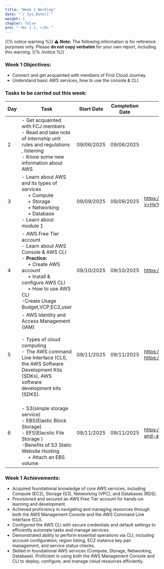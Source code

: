 ```yaml
---
title: "Week 1 Worklog"
date: "`r Sys.Date()`"
weight: 1
chapter: false
pre: " <b> 1.1. </b> "
---
```

{{% notice warning %}} 
⚠️ **Note:** The following information is for reference purposes only. Please **do not copy verbatim** for your own report, including this warning.
{{% /notice %}}


### Week 1 Objectives:

* Connect and get acquainted with members of First Cloud Journey.
* Understand basic AWS services, how to use the console & CLI.

### Tasks to be carried out this week:
| Day | Task                                                                                                                                                                                                   | Start Date | Completion Date | Reference Material                        |
| --- | ------------------------------------------------------------------------------------------------------------------------------------------------------------------------------------------------------ | ---------- | --------------- | ----------------------------------------- |
| 2   | - Get acquainted with FCJ members <br> - Read and take note of internship unit rules and regulations , listening  <br> - Know some new information about AWS                                                                                                  | 09/06/2025 | 09/06/2025      | |
| 3   | - Learn about AWS and its types of services <br>&emsp; + Compute <br>&emsp; + Storage <br>&emsp; + Networking <br>&emsp; + Database <br>- Learn about module 1                                                | 09/09/2025 | 09/09/2025      | <https://www.youtube.com/watch?v=HxYZAK1coOI&list=PLahN4TLWtox2a3vElknwzU_urND8hLn1i&index=4> |
| 4   | - AWS Free Tier account <br> - Learn about AWS Console & AWS CLI <br> - **Practice:** <br>&emsp; + Create AWS account <br>&emsp; + Install & configure AWS CLI <br> &emsp; + How to use AWS CLI<br> -Create Usage Budget,VCP,EC2,user | 09/10/2025 | 09/10/2025      | <https://aws.amazon.com/vi/free/free-tier-faqs/#topic-0> |
| 5 | - AWS Identity and Access Management (IAM)<br><br>- Types of cloud computing<br>- The AWS command Line Interface (CLI), the AWS Software Development Kits (SDKs), AWS software development kits (SDKS). | 09/11/2025 | 09/11/2025 | <https://aws.amazon.com/vi/iam/><br><https://www.geeksforgeeks.org/cloud-computing/types-of-cloud/> |
| 6   | <br>- S3(simple storage service) <br> - EBS(Elastic Block Storage)<br>- EFS(Elacstic File Storage )<br>-Benefits of S3 Static Website Hosting  <br>&emsp; + Attach an EBS volume                                                                                      | 09/11/2025 | 09/11/2025      | <https://www.geeksforgeeks.org/techtips/difference-between-aws-s3-and-aws-ebs/> |


### Week 1 Achievements:

- Acquired foundational knowledge of core AWS services, including Compute (EC2), Storage (S3), Networking (VPC), and Databases (RDS).
- Provisioned and secured an AWS Free Tier account for hands-on learning and development.
- Achieved proficiency in navigating and managing resources through both the AWS Management Console and the AWS Command Line Interface (CLI).
- Configured the AWS CLI with secure credentials and default settings to efficiently automate tasks and manage services.
- Demonstrated ability to perform essential operations via CLI, including account configuration, region listing, EC2 instance key pair management, and service status checks.
- Skilled in foundational AWS services (Compute, Storage, Networking, Database). Proficient in using both the AWS Management Console and CLI to deploy, configure, and manage cloud resources efficiently.